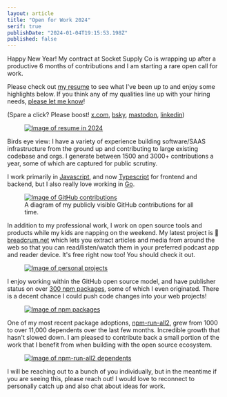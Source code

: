 ```yaml
---
layout: article
title: "Open for Work 2024"
serif: true
publishDate: "2024-01-04T19:15:53.198Z"
published: false
---
```


Happy New Year!
My contract at Socket Supply Co is wrapping up after a productive 6 months of contributions and I am starting a rare open call for work.

Please check out [my resume](/cv/) to see what I've been up to and enjoy some highlights below.
If you think any of my qualities line up with your hiring needs, [please let me know](mailto:bcomnes+ofw@fastmail.com)!

(Spare a click? Please boost! [x.com](https://twitter.com/bcomnes/status/1743027108044300528), [bsky](https://bsky.app/profile/bret.io/post/3ki6rjh3mns2m), [mastodon](https://fosstodon.org/@bcomnes/111699965788623357), [linkedin](https://www.linkedin.com/feed/update/urn:li:activity:7148799710118502400/))

<figure>
  <a href="/cv/">
    <picture>
      <!-- <source srcset="./img/resume-2024-dark.png" media="(prefers-color-scheme: dark)"> -->
      <img loading="auto" src="./img/resume-2024-dark.png" alt="Image of resume in 2024">
    </picture>
  </a>
</figure>

Birds eye view: I have a variety of experience building software/SAAS infrastructure from the ground up and contributing to large existing codebase and orgs. I generate between 1500 and 3000+ contributions a year, some of which are captured for public scrutiny.

I work primarily in [Javascript](https://developer.mozilla.org/en-US/docs/Web/javascript), and now [Typescript](https://www.typescriptlang.org) for frontend and backend, but I also really love working in [Go](https://go.dev).

<figure>
  <a href="https://github.com/bcomnes/">
    <picture>
      <source srcset="./img/contributions-dark.png" media="(prefers-color-scheme: dark)">
      <img loading="auto" src="./img/contributions.png" alt="Image of GitHub contributions">
    </picture>
  </a>
  <figcaption>A diagram of my publicly visible GitHub contributions for all time.</figcaption>
  </figure>
</figure>

In addition to my professional work, I work on open source tools and products while my kids are napping on the weekend. My latest project is 🥖 [breadcrum.net](https://breadcrum.net) which lets you extract articles and media from around the web so that you can read/listen/watch them in your preferred podcast app and reader device. It's free right now too! You should check it out.

<figure>
  <a href="/">
    <picture>
      <source srcset="./img/personal-dark.png" media="(prefers-color-scheme: dark)">
      <img loading="auto" src="./img/personal.png" alt="Image of personal projects">
    </picture>
  </a>
</figure>

I enjoy working within the GitHub open source model, and have publisher status on over [300 npm packages](https://www.npmjs.com/~bret), some of which I even originated. There is a decent chance I could push code changes into your web projects!

<figure>
  <a href="https://www.npmjs.com/~bret">
    <picture>
      <img loading="auto" src="./img/npm.png" alt="Image of npm packages">
    </picture>
  </a>
  </figure>
</figure>

One of my most recent package adoptions, [npm-run-all2](https://github.com/bcomnes/npm-run-all2), grew from 1000 to over 11,000 dependents over the last few months. Incredible growth that hasn't slowed down. I am pleased to contribute back a small portion of the work that I benefit from when building with the open source ecosystem.

<figure>
  <a href="https://github.com/bcomnes/npm-run-all2/network/dependents">
    <picture>
      <source srcset="./img/npm-run-all-dark.png" media="(prefers-color-scheme: dark)">
      <img loading="auto" src="./img/npm-run-all.png" alt="Image of npm-run-all2 dependents">
    </picture>
  </a>
  </figure>
</figure>

I will be reaching out to a bunch of you individually, but in the meantime if you are seeing this, please reach out! I would love to reconnect to personally catch up and also chat about ideas for work.
